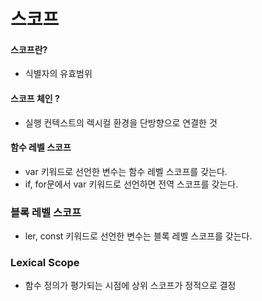 # 스코프 

#### 스코프란?
- 식별자의 유효범위

#### 스코프 체인 ?
- 실행 컨텍스트의 렉시컬 환경을 단방향으로 연결한 것 

#### 함수 레벨 스코프
- var 키워드로 선언한 변수는 함수 레벨 스코프를 갖는다.  
- if, for문에서 var 키워드로 선언하면 전역 스코프를 갖는다.

### 블록 레벨 스코프
- ler, const 키워드로 선언한 변수는 블록 레벨 스코프를 갖는다.  

### Lexical Scope
- 함수 정의가 평가되는 시점에 상위 스코프가 정적으로 결정